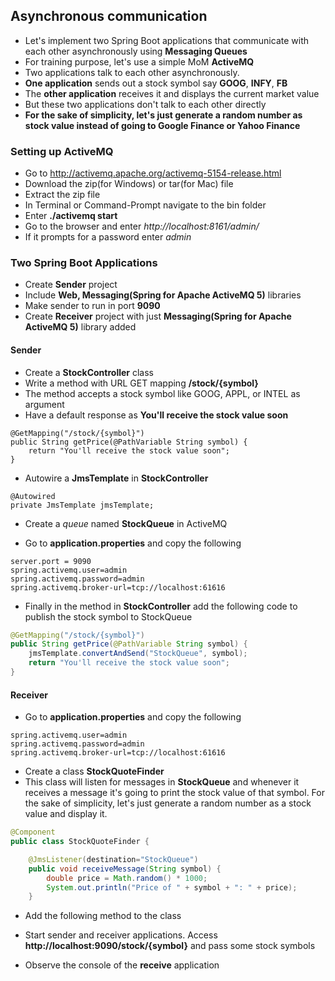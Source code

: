 ## Asynchronous communication

* Let's implement two Spring Boot applications that communicate with each other asynchronously using __Messaging Queues__
* For training purpose, let's use a simple MoM __ActiveMQ__
* Two applications talk to each other asynchronously.
* __One application__ sends out a stock symbol say __GOOG__, __INFY__, __FB__
* The __other application__ receives it and displays the current market value
* But these two applications don't talk to each other directly
* __For the sake of simplicity, let's just generate a random number as stock value instead of going to Google Finance or Yahoo Finance__

### Setting up ActiveMQ

* Go to http://activemq.apache.org/activemq-5154-release.html
* Download the zip(for Windows) or tar(for Mac) file
* Extract the zip file
* In Terminal or Command-Prompt navigate to the bin folder 
* Enter **./activemq start**
* Go to the browser and enter *http://localhost:8161/admin/*
* If it prompts for a password enter *admin*

### Two Spring Boot Applications
* Create **Sender** project
* Include __Web, Messaging(Spring for Apache ActiveMQ 5)__ libraries 
* Make sender to run in port __9090__
* Create **Receiver** project with just __Messaging(Spring for Apache ActiveMQ 5)__ library added

#### Sender
* Create a **StockController** class
* Write a method with URL GET mapping **/stock/{symbol}**
* The method accepts a stock symbol like GOOG, APPL, or INTEL as argument
* Have a default response as **You'll receive the stock value soon**

```
@GetMapping("/stock/{symbol}")
public String getPrice(@PathVariable String symbol) {
	return "You'll receive the stock value soon";
}
```

* Autowire a **JmsTemplate** in **StockController**
```
@Autowired
private JmsTemplate jmsTemplate;

```
* Create a *queue* named **StockQueue** in ActiveMQ

* Go to **application.properties** and copy the following

```
server.port = 9090
spring.activemq.user=admin
spring.activemq.password=admin
spring.activemq.broker-url=tcp://localhost:61616

```

* Finally in the method in **StockController** add the following code to publish the stock symbol to StockQueue

``` java
@GetMapping("/stock/{symbol}")
public String getPrice(@PathVariable String symbol) {
	jmsTemplate.convertAndSend("StockQueue", symbol);
	return "You'll receive the stock value soon";
}
```


#### Receiver

* Go to **application.properties** and copy the following

```
spring.activemq.user=admin
spring.activemq.password=admin
spring.activemq.broker-url=tcp://localhost:61616
```

* Create a class **StockQuoteFinder**
* This class will listen for messages in **StockQueue** and whenever it receives a message it's going to print the stock value of that symbol. For the sake of simplicity, let's just generate a random number as a stock value and display it.

```java
@Component
public class StockQuoteFinder {

	@JmsListener(destination="StockQueue")
	public void receiveMessage(String symbol) {
		double price = Math.random() * 1000;
		System.out.println("Price of " + symbol + ": " + price);
	}
```

* Add the following method to the class

* Start sender and receiver applications. Access __http://localhost:9090/stock/{symbol}__ and pass some stock symbols
* Observe the console of the __receive__ application
